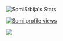 ![SomiSrbija's Stats](https://github-readme-stats.vercel.app/api?username=SomiSrbija&theme=dark&show_icons=true&hide_border=true&count_private=true)


[![Somi profile views](https://u8views.com/api/v1/github/profiles/152510800/views/day-week-month-total-count.svg)](https://u8views.com/github/SomiSrbija)

<a href="https://u8views.com/github/SomiSrbija"><img src="https://u8views.com/api/v1/github/profiles/152510800/views/day-week-month-total-count.svg"></a>
